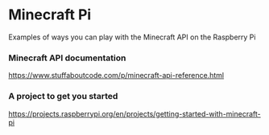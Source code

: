 # Minecraft Pi
Examples of ways you can play with the Minecraft API on the Raspberry Pi
### Minecraft API documentation
https://www.stuffaboutcode.com/p/minecraft-api-reference.html  
### A project to get you started
https://projects.raspberrypi.org/en/projects/getting-started-with-minecraft-pi
